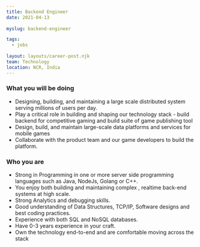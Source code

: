 ```yaml
---
title: Backend Engineer
date: 2021-04-13
 
myslug: backend-engineer

tags: 
  - jobs
  
layout: layouts/career-post.njk
team: Technology
location: NCR, India
---
```

### What you will be doing
- Designing, building, and maintaining a large scale distributed system serving millions of users per day.
- Play a critical role in building and shaping our technology stack - build backend for competitive gaming and build suite of game publishing tool
- Design, build, and maintain large-scale data platforms and services for mobile games
- Collaborate with the product team and our game developers to build the platform.

### Who you are
- Strong in Programming in one or more server side programming languages such as Java, NodeJs, Golang or C++.
- You enjoy both building and maintaining complex , realtime back-end systems at high scale.
- Strong Analytics and debugging skills.
- Good understanding of Data Structures, TCP/IP, Software designs and best coding practices.
- Experience with both SQL and NoSQL databases.
- Have 0-3 years experience in your craft.
- Own the technology end-to-end and are comfortable moving across the stack 
